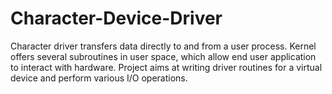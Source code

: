 # Character-Device-Driver
Character driver transfers data directly to and from a user process. Kernel offers several subroutines in user space, which allow end user application to interact with hardware. Project aims at writing driver routines for a virtual device and perform various I/O operations.

